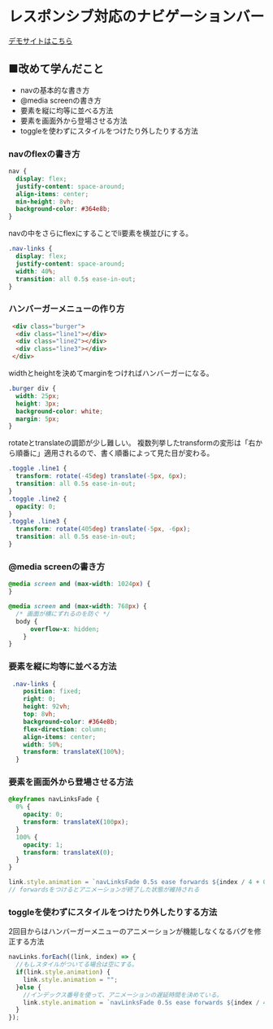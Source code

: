 # レスポンシブ対応のナビゲーションバー

[デモサイトはこちら](https://taku-web3.com/project/nav-bar/index.html)

## ■改めて学んだこと
- navの基本的な書き方
- @media screenの書き方
- 要素を縦に均等に並べる方法
- 要素を画面外から登場させる方法
- toggleを使わずにスタイルをつけたり外したりする方法



### navのflexの書き方
```css
nav {
  display: flex;
  justify-content: space-around;
  align-items: center;
  min-height: 8vh;
  background-color: #364e8b;
}
```
navの中をさらにflexにすることでli要素を横並びにする。
```css
.nav-links {
  display: flex;
  justify-content: space-around;
  width: 40%;
  transition: all 0.5s ease-in-out;
}
```

### ハンバーガーメニューの作り方
```html
 <div class="burger">
  <div class="line1"></div>
  <div class="line2"></div>
  <div class="line3"></div>
 </div>
```
widthとheightを決めてmarginをつければハンバーガーになる。
```css
.burger div {
  width: 25px;
  height: 3px;
  background-color: white;
  margin: 5px;
}
```

rotateとtranslateの調節が少し難しい。
複数列挙したtransformの変形は「右から順番に」適用されるので、書く順番によって見た目が変わる。
```css
.toggle .line1 {
  transform: rotate(-45deg) translate(-5px, 6px);
  transition: all 0.5s ease-in-out;
}
.toggle .line2 {
  opacity: 0;
}
.toggle .line3 {
  transform: rotate(405deg) translate(-5px, -6px);
  transition: all 0.5s ease-in-out;
}
```


### @media screenの書き方
```css
@media screen and (max-width: 1024px) {
}

@media screen and (max-width: 768px) {
  /* 画面が横にずれるのを防ぐ */
  body {
      overflow-x: hidden;
    }
}
```


### 要素を縦に均等に並べる方法
```css
 .nav-links {
    position: fixed;
    right: 0;
    height: 92vh;
    top: 8vh;
    background-color: #364e8b;
    flex-direction: column;
    align-items: center;
    width: 50%;
    transform: translateX(100%);
  }
```


### 要素を画面外から登場させる方法
```css
@keyframes navLinksFade {
  0% {
    opacity: 0;
    transform: translateX(100px);
  }
  100% {
    opacity: 1;
    transform: translateX(0);
  }
}
```

```js
link.style.animation = `navLinksFade 0.5s ease forwards ${index / 4 + 0.3}s`
// forwardsをつけるとアニメーションが終了した状態が維持される
```


### toggleを使わずにスタイルをつけたり外したりする方法
2回目からはハンバーガーメニューのアニメーションが機能しなくなるバグを修正する方法
```js
navLinks.forEach((link, index) => {
  //もしスタイルがついてる場合は空にする。
  if(link.style.animation) {
    link.style.animation = "";
  }else {
    //インデックス番号を使って、アニメーションの遅延時間を決めている。
    link.style.animation = `navLinksFade 0.5s ease forwards ${index / 4 + 0.3}s`
  }
});
```